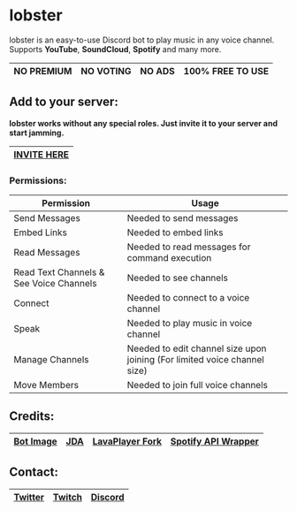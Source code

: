 # lobster

lobster is an easy-to-use Discord bot to play music in any voice channel.\
Supports **YouTube**, **SoundCloud**, **Spotify** and many more.

| NO PREMIUM | NO VOTING | NO ADS | 100% FREE TO USE |
|------------|-----------|--------|------------------|

## Add to your server:

**lobster works without any special roles. Just invite it to your server and start jamming.**

| [INVITE HERE](https://discord.com/oauth2/authorize?client_id=891760327522394183&scope=bot&permissions=20007952) |
|:---------------------------------------------------------------------------------------------------------------:|

### Permissions:

| Permission                              | Usage                                                                     |
|-----------------------------------------|---------------------------------------------------------------------------|
| Send Messages                           | Needed to send messages                                                   |
| Embed Links                             | Needed to embed links                                                     |
| Read Messages                           | Needed to read messages for command execution                             |
| Read Text Channels & See Voice Channels | Needed to see channels                                                    |
| Connect                                 | Needed to connect to a voice channel                                      |
| Speak                                   | Needed to play music in voice channel                                     |
| Manage Channels                         | Needed to edit channel size upon joining (For limited voice channel size) |
| Move Members                            | Needed to join full voice channels                                        |

## Credits:

| [Bot Image](https://twitter.com/pixelforgegames/status/1350128998924226561) | [JDA](https://github.com/DV8FromTheWorld/JDA) | [LavaPlayer Fork](https://github.com/walkyst/lavaplayer-fork) | [Spotify API Wrapper](https://github.com/spotify-web-api-java/spotify-web-api-java) |
|:---------------------------------------------------------------------------:|:---------------------------------------------:|:-------------------------------------------------------------:|:-----------------------------------------------------------------------------------:|

## Contact:

| [Twitter](https://twitter.com/lundylizard) | [Twitch](https://twitch.tv/iundylizard) | [Discord](https://discord.gg/Hk5YP5AWhW) |
|:------------------------------------------:|:---------------------------------------:|:----------------------------------------:|